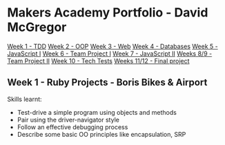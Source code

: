 # Makers Academy Portfolio - David McGregor

[Week 1 - TDD](#week1)
[Week 2 - OOP](#week2)
[Week 3 - Web](#week3)
[Week 4 - Databases](#week4)
[Week 5 - JavaScript I](#week5)
[Week 6 - Team Project I](#week6)
[Week 7 - JavaScript II](#week7)
[Weeks 8/9 - Team Project II](#weeks8/9)
[Week 10 - Tech Tests](#week10)
[Weeks 11/12 - Final project](#weeks11/12)

<a name="week1"></a>
## Week 1 - Ruby Projects - Boris Bikes & Airport

Skills learnt:
* Test-drive a simple program using objects and methods
* Pair using the driver-navigator style
* Follow an effective debugging process
* Describe some basic OO principles like encapsulation, SRP
